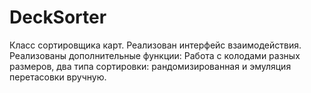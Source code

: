 # DeckSorter
Класс сортировщика карт.
Реализован интерфейс взаимодействия.
Реализованы дополнительные функции: Работа с колодами разных размеров, два типа сортировки: рандомизированная и эмуляция перетасовки вручную.
